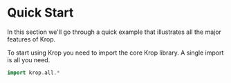 # Quick Start

In this section we'll go through a quick example that illustrates all the major features of Krop.

To start using Krop you need to import the core Krop library. A single import is all you need.

```scala
import krop.all.*
```
